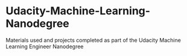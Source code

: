 # Udacity-Machine-Learning-Nanodegree

Materials used and projects completed as part of the Udacity Machine Learning Engineer Nanodegree
